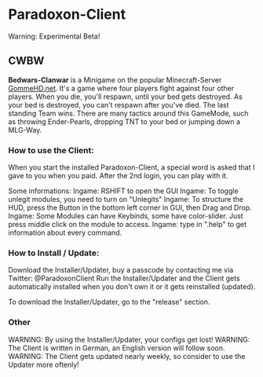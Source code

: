 # Paradoxon-Client

Warning: Experimental Beta!

## CWBW
**Bedwars-Clanwar** is a Minigame on the popular Minecraft-Server [GommeHD.net](gommehd.net).
It's a game where four players fight against four other players.
When you die, you'll respawn, until your bed gets destroyed. As your bed is destroyed, you can't respawn after you've died.
The last standing Team wins.
There are many tactics around this GameMode, such as throwing Ender-Pearls, dropping TNT to your bed or jumping down a MLG-Way.




### How to use the Client:

When you start the installed Paradoxon-Client, a special word is asked that I gave to you when you paid.
After the 2nd login, you can play with it.

Some informations:
Ingame: RSHIFT to open the GUI
Ingame: To toggle unlegit modules, you need to turn on "Unlegits"
Ingame: To structure the HUD, press the Button in the bottom left corner in GUI, then Drag and Drop.
Ingame: Some Modules can have Keybinds, some have color-slider. Just press middle click on the module to access.
Ingame: type in ".help" to get information about every command.


### How to Install / Update:

Download the Installer/Updater, buy a passcode by contacting me via Twitter: @ParadoxonClient
Run the Installer/Updater and the Client gets automatically installed when you don't own it or it gets reinstalled (updated). 

To download the Installer/Updater, go to the "release" section.

### Other

WARNING: By using the Installer/Updater, your configs get lost!
WARNING: The Client is written in German, an English version will follow soon.
WARNING: The Client gets updated nearly weekly, so consider to use the Updater more oftenly!
